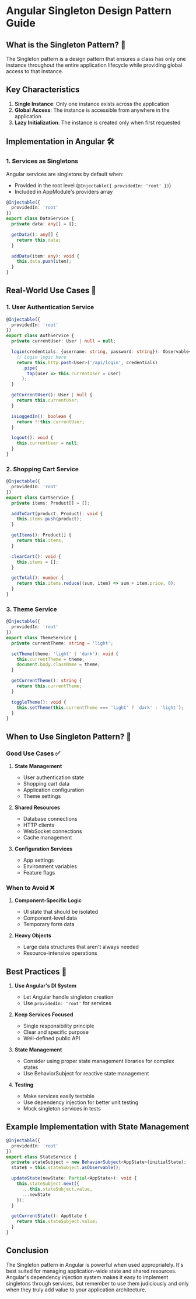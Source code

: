 # Angular Singleton Design Pattern Guide

## What is the Singleton Pattern? 🎯

The Singleton pattern is a design pattern that ensures a class has only one instance throughout the entire application lifecycle while providing global access to that instance.

## Key Characteristics

1. **Single Instance**: Only one instance exists across the application
2. **Global Access**: The instance is accessible from anywhere in the application
3. **Lazy Initialization**: The instance is created only when first requested

## Implementation in Angular 🛠️

### 1. Services as Singletons

Angular services are singletons by default when:
- Provided in the root level (`@Injectable({ providedIn: 'root' })`)
- Included in AppModule's providers array

```typescript
@Injectable({
  providedIn: 'root'
})
export class DataService {
  private data: any[] = [];

  getData(): any[] {
    return this.data;
  }

  addData(item: any): void {
    this.data.push(item);
  }
}
```

## Real-World Use Cases 🌟

### 1. User Authentication Service

```typescript
@Injectable({
  providedIn: 'root'
})
export class AuthService {
  private currentUser: User | null = null;

  login(credentials: {username: string, password: string}): Observable<User> {
    // Login logic here
    return this.http.post<User>('/api/login', credentials)
      .pipe(
        tap(user => this.currentUser = user)
      );
  }

  getCurrentUser(): User | null {
    return this.currentUser;
  }

  isLoggedIn(): boolean {
    return !!this.currentUser;
  }

  logout(): void {
    this.currentUser = null;
  }
}
```

### 2. Shopping Cart Service

```typescript
@Injectable({
  providedIn: 'root'
})
export class CartService {
  private items: Product[] = [];

  addToCart(product: Product): void {
    this.items.push(product);
  }

  getItems(): Product[] {
    return this.items;
  }

  clearCart(): void {
    this.items = [];
  }

  getTotal(): number {
    return this.items.reduce((sum, item) => sum + item.price, 0);
  }
}
```

### 3. Theme Service

```typescript
@Injectable({
  providedIn: 'root'
})
export class ThemeService {
  private currentTheme: string = 'light';

  setTheme(theme: 'light' | 'dark'): void {
    this.currentTheme = theme;
    document.body.className = theme;
  }

  getCurrentTheme(): string {
    return this.currentTheme;
  }

  toggleTheme(): void {
    this.setTheme(this.currentTheme === 'light' ? 'dark' : 'light');
  }
}
```

## When to Use Singleton Pattern? 🤔

### Good Use Cases ✅

1. **State Management**
   - User authentication state
   - Shopping cart data
   - Application configuration
   - Theme settings

2. **Shared Resources**
   - Database connections
   - HTTP clients
   - WebSocket connections
   - Cache management

3. **Configuration Services**
   - App settings
   - Environment variables
   - Feature flags

### When to Avoid ❌

1. **Component-Specific Logic**
   - UI state that should be isolated
   - Component-level data
   - Temporary form data

2. **Heavy Objects**
   - Large data structures that aren't always needed
   - Resource-intensive operations

## Best Practices 📝

1. **Use Angular's DI System**
   - Let Angular handle singleton creation
   - Use `providedIn: 'root'` for services

2. **Keep Services Focused**
   - Single responsibility principle
   - Clear and specific purpose
   - Well-defined public API

3. **State Management**
   - Consider using proper state management libraries for complex states
   - Use BehaviorSubject for reactive state management

4. **Testing**
   - Make services easily testable
   - Use dependency injection for better unit testing
   - Mock singleton services in tests

## Example Implementation with State Management

```typescript
@Injectable({
  providedIn: 'root'
})
export class StateService {
  private stateSubject = new BehaviorSubject<AppState>(initialState);
  state$ = this.stateSubject.asObservable();

  updateState(newState: Partial<AppState>): void {
    this.stateSubject.next({
      ...this.stateSubject.value,
      ...newState
    });
  }

  getCurrentState(): AppState {
    return this.stateSubject.value;
  }
}
```

## Conclusion

The Singleton pattern in Angular is powerful when used appropriately. It's best suited for managing application-wide state and shared resources. Angular's dependency injection system makes it easy to implement singletons through services, but remember to use them judiciously and only when they truly add value to your application architecture.
